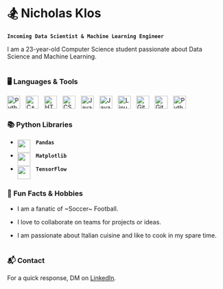 # 🏂 Nicholas Klos

**`Incoming Data Scientist & Machine Learning Engineer`**


I am a 23-year-old Computer Science student passionate about Data Science and Machine Learning.

#

### 🖥️ Languages & Tools


<img align="left" alt="Python" width="30px" style="padding-right:10px;" src='https://cdn.jsdelivr.net/gh/devicons/devicon@latest/icons/python/python-original.svg'>
<img align="left" alt="C++" width="30px" style="padding-right:10px;" src="https://cdn.jsdelivr.net/gh/devicons/devicon/icons/cplusplus/cplusplus-line.svg" />
<img align="left" alt="HTML" width="30px" style="padding-right:10px;" src="https://cdn.jsdelivr.net/gh/devicons/devicon/icons/html5/html5-plain.svg" />
<img align="left" alt="CSS" width="30px" style="padding-right:10px;" src="https://cdn.jsdelivr.net/gh/devicons/devicon/icons/css3/css3-plain.svg" />
<img align="left" alt="JavaScript" width="30px" style="padding-right:10px;" src="https://cdn.jsdelivr.net/gh/devicons/devicon/icons/javascript/javascript-plain.svg" />
<img align="left" alt="Java" width="30px" style="padding-right:10px;" src="https://cdn.jsdelivr.net/gh/devicons/devicon/icons/java/java-original.svg"/>
<img align="left" alt="Linux" width="30px" style="padding-right:10px;" src="https://cdn.jsdelivr.net/gh/devicons/devicon/icons/linux/linux-original.svg" />
<img align="left" alt="Git" width="30px" style="padding-right:10px;" src="https://cdn.jsdelivr.net/gh/devicons/devicon/icons/git/git-original.svg" />
<img align="left" alt="GitHub" width="30px" style="padding-right:10px;" src="https://cdn.jsdelivr.net/gh/devicons/devicon/icons/github/github-original.svg" />
<img align="left" alt="Python" width="30px" style="padding-right:10px;" src='https://cdn.jsdelivr.net/gh/devicons/devicon@latest/icons/vscode/vscode-original.svg'>
<br />

#

### 📚 Python Libraries

- **`Pandas`**     <img align="left" width="30px" style="padding-right:10px;" src='https://cdn.jsdelivr.net/gh/devicons/devicon@latest/icons/pandas/pandas-original.svg'>

- **`Matplotlib`** <img align="left" width="30px" style="padding-right:10px;" src='https://cdn.jsdelivr.net/gh/devicons/devicon@latest/icons/matplotlib/matplotlib-original.svg'>

- **`TensorFlow`** <img align="left" width="30px" style="padding-right:10px;" src='https://cdn.jsdelivr.net/gh/devicons/devicon@latest/icons/tensorflow/tensorflow-original.svg'>


#

### 🚀 Fun Facts & Hobbies

- I am a fanatic of ~Soccer~ Football.
* I love to collaborate on teams for projects or ideas.
+ I am passionate about Italian cuisine and like to cook in my spare time.

#

### 📬 Contact

For a quick response, DM on [LinkedIn](https://www.linkedin.com/in/nicholas-klos-16438422b/).


<!--
**nickklos10/nickklos10** is a ✨ _special_ ✨ repository because its `README.md` (this file) appears on your GitHub profile.

Here are some ideas to get you started:

- 🔭 I’m currently working on ...
- 🌱 I’m currently learning ...
- 👯 I’m looking to collaborate on ...
- 🤔 I’m looking for help with ...
- 💬 Ask me about ...
- 📫 How to reach me: ...
- 😄 Pronouns: ...
- ⚡ Fun fact: ...
-->
